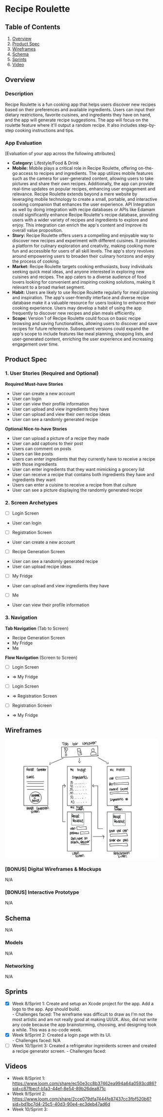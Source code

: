 # Recipe Roulette

## Table of Contents

1. [Overview](#Overview)
2. [Product Spec](#Product-Spec)
3. [Wireframes](#Wireframes)
4. [Schema](#Schema)
5. [Sprints](#Sprints)
6. [Video](#Videos)

## Overview

### Description

Recipe Roulette is a fun cooking app that helps users discover new recipes based on their preferences and available ingredients. Users can input their dietary restrictions, favorite cuisines, and ingredients they have on hand, and the app will generate recipe suggestions. The app will focus on the roulette feature where it'll output a random recipe. It also includes step-by-step cooking instructions and tips.
### App Evaluation

[Evaluation of your app across the following attributes]
- **Category:** Lifestyle/Food & Drink
- **Mobile:** Mobile plays a critical role in Recipe Roulette, offering on-the-go access to recipes and ingredients. The app utilizes mobile features such as the camera for user-generated content, allowing users to take pictures and share their own recipes. Additionally, the app can provide real-time updates on popular recipes, enhancing user engagement and relevance. Recipe Roulette extends beyond a mere website by leveraging mobile technology to create a small, portable, and interactive cooking companion that enhances the user experience. API Integration as well by doing integration with recipe databases or APIs like Edamam could significantly enhance Recipe Roulette's recipe database, providing users with a wider variety of recipes and ingredients to explore and enjoy. This integration can enrich the app's content and improve its overall value proposition.
- **Story:** Recipe Roulette offers users a compelling and enjoyable way to discover new recipes and experiment with different cuisines. It provides a platform for culinary exploration and creativity, making cooking more fun and accessible for users of all skill levels. The app's story revolves around empowering users to broaden their culinary horizons and enjoy the process of cooking.
- **Market:** Recipe Roulette targets cooking enthusiasts, busy individuals seeking quick meal ideas, and anyone interested in exploring new cuisines and recipes. The app caters to a diverse audience of food lovers looking for convenient and inspiring cooking solutions, making it relevant to a broad market segment.
- **Habit:** Users are likely to use Recipe Roulette regularly for meal planning and inspiration. The app's user-friendly interface and diverse recipe database make it a valuable resource for users looking to enhance their cooking experience. Users may develop a habit of using the app frequently to discover new recipes and plan meals efficiently.
- **Scope:** Version 1 of Recipe Roulette could focus on basic recipe browsing and saving functionalities, allowing users to discover and save recipes for future reference. Subsequent versions could expand the app's scope to include features like meal planning, shopping lists, and user-generated content, enriching the user experience and increasing engagement over time.

## Product Spec

### 1. User Stories (Required and Optional)

**Required Must-have Stories**

* User can create a new account
* User can login
* User can view their profile information
* User can upload and view ingredients they have
* User can upload and view their own recipe ideas
* User can see a randomly generated recipe

**Optional Nice-to-have Stories**

* User can upload a picture of a recipe they made
* User can add captions to their post
* Users can comment on posts
* Users can like posts
* Users can enter ingredients that they currently have to receive a recipe with those ingredients
* User can enter ingredients that they want mimicking a grocery list
* User can receive a recipe that contains both ingredients they have and ingredients they want
* Users can enter a cuisine to receive a recipe from that culture
* User can see a picture displaying the randomly generated recipe

### 2. Screen Archetypes

- [ ] Login Screen
* User can login
- [ ] Registration Screen
* User can create a new account
- [ ] Recipe Generation Screen
* User can see a randomly generated recipe
* User can upload recipe ideas
- [ ] My Fridge
* User can upload and view ingredients they have
- [ ] Me
* User can view their profile information

### 3. Navigation

**Tab Navigation** (Tab to Screen)

* Recipe Generation Screen
* My Fridge
* Me

**Flow Navigation** (Screen to Screen)

- [ ] Login Screen
* => My Fridge
- [ ] Login Screen
* => Registration Screen
- [ ] Registration Screen
* => My Fridge

## Wireframes

![Wireframe](handwrittenwireframe.jpg)

### [BONUS] Digital Wireframes & Mockups

N/A

### [BONUS] Interactive Prototype

N/A

## Schema 

N/A

### Models

N/A

### Networking

N/A

## Sprints
- [X] Week 8/Sprint 1: Create and setup an Xcode project for the app. Add a logo to the app. App should build.  
      - Challenges faced: The wireframe was difficult to draw as I'm not the most artistic and am not really good at making UI/UX. Also, did not write any code because the app
        brainstorming, choosing, and designing took a while. This was a no-code week.
- [X] Week 9/Sprint 2: Created a login page with its UI.  
      - Challenges faced: N/A
- [ ] Week 10/Sprint 3:  Created a refrigerator ingreidents screen and created a recipe generator screen.
      - Challenges faced:

## Videos
- Week 8/Sprint 1: https://www.loom.com/share/ec50e3cc8b37462ea994a64a0593cd86?sid=c87fbecf-b1a3-44ef-8e54-89b26dea871c
- Week 9/Sprint 2: https://www.loom.com/share/2cce079dfa7444fe87437cc3fbf520b6?sid=bd1bc7d4-25c5-40d3-90e4-ec3deb47ad6d
- Week 10/Sprint 3: 

